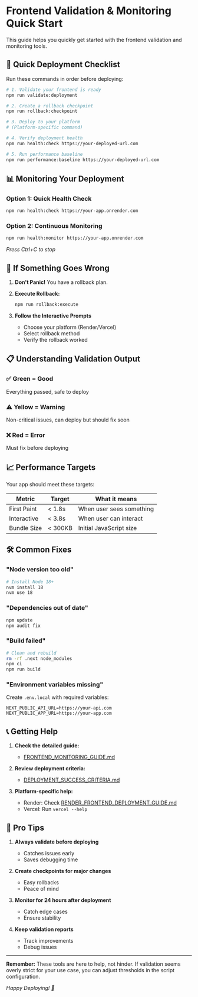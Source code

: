 # Frontend Validation & Monitoring Quick Start

This guide helps you quickly get started with the frontend validation and monitoring tools.

## 🚀 Quick Deployment Checklist

Run these commands in order before deploying:

```bash
# 1. Validate your frontend is ready
npm run validate:deployment

# 2. Create a rollback checkpoint
npm run rollback:checkpoint

# 3. Deploy to your platform
# (Platform-specific command)

# 4. Verify deployment health
npm run health:check https://your-deployed-url.com

# 5. Run performance baseline
npm run performance:baseline https://your-deployed-url.com
```

## 📊 Monitoring Your Deployment

### Option 1: Quick Health Check
```bash
npm run health:check https://your-app.onrender.com
```

### Option 2: Continuous Monitoring
```bash
npm run health:monitor https://your-app.onrender.com
```
*Press Ctrl+C to stop*

## 🔄 If Something Goes Wrong

1. **Don't Panic!** You have a rollback plan.

2. **Execute Rollback:**
   ```bash
   npm run rollback:execute
   ```

3. **Follow the Interactive Prompts**
   - Choose your platform (Render/Vercel)
   - Select rollback method
   - Verify the rollback worked

## 📋 Understanding Validation Output

### ✅ Green = Good
Everything passed, safe to deploy

### ⚠️ Yellow = Warning
Non-critical issues, can deploy but should fix soon

### ❌ Red = Error
Must fix before deploying

## 📈 Performance Targets

Your app should meet these targets:

| Metric | Target | What it means |
|--------|--------|---------------|
| First Paint | < 1.8s | When user sees something |
| Interactive | < 3.8s | When user can interact |
| Bundle Size | < 300KB | Initial JavaScript size |

## 🛠️ Common Fixes

### "Node version too old"
```bash
# Install Node 18+
nvm install 18
nvm use 18
```

### "Dependencies out of date"
```bash
npm update
npm audit fix
```

### "Build failed"
```bash
# Clean and rebuild
rm -rf .next node_modules
npm ci
npm run build
```

### "Environment variables missing"
Create `.env.local` with required variables:
```env
NEXT_PUBLIC_API_URL=https://your-api.com
NEXT_PUBLIC_APP_URL=https://your-app.com
```

## 📞 Getting Help

1. **Check the detailed guide:**
   - [FRONTEND_MONITORING_GUIDE.md](./FRONTEND_MONITORING_GUIDE.md)

2. **Review deployment criteria:**
   - [DEPLOYMENT_SUCCESS_CRITERIA.md](./DEPLOYMENT_SUCCESS_CRITERIA.md)

3. **Platform-specific help:**
   - Render: Check [RENDER_FRONTEND_DEPLOYMENT_GUIDE.md](../RENDER_FRONTEND_DEPLOYMENT_GUIDE.md)
   - Vercel: Run `vercel --help`

## 🎯 Pro Tips

1. **Always validate before deploying**
   - Catches issues early
   - Saves debugging time

2. **Create checkpoints for major changes**
   - Easy rollbacks
   - Peace of mind

3. **Monitor for 24 hours after deployment**
   - Catch edge cases
   - Ensure stability

4. **Keep validation reports**
   - Track improvements
   - Debug issues

---

**Remember:** These tools are here to help, not hinder. If validation seems overly strict for your use case, you can adjust thresholds in the script configuration.

*Happy Deploying! 🚀*
